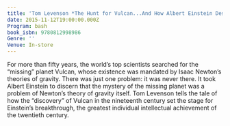 ```yaml
---
title: 'Tom Levenson *The Hunt for Vulcan...And How Albert Einstein Destroyed a Planet, Discovered Relativity, and Deciphered the Universe*'
date: 2015-11-12T19:00:00.000Z
Program: bash
book_isbn: 9780812998986
Genre: ''
Venue: In-store
---
```


For more than fifty years, the world’s top scientists searched for the “missing” planet Vulcan, whose existence was mandated by Isaac Newton’s theories of gravity. There was just one problem: it was never there. It took Albert Einstein to discern that the mystery of the missing planet was a problem of Newton’s theory of gravity itself. Tom Levenson tells the tale of how the “discovery” of Vulcan in the nineteenth century set the stage for Einstein’s breakthrough, the greatest individual intellectual achievement of the twentieth century.